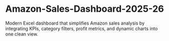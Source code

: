 # Amazon-Sales-Dashboard-2025-26
Modern Excel dashboard that simplifies Amazon sales analysis by integrating KPIs, category filters, profit metrics, and dynamic charts into one clean view.

